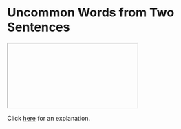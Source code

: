 # Uncommon Words from Two Sentences 

<iframe></iframe>

Click [here](Explanation.md) for an explanation.

